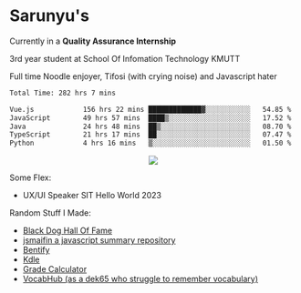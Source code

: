 # Sarunyu's
<p>Currently in a <strong>Quality Assurance Internship</strong></p>
<p>3rd year student at School Of Infomation Technology KMUTT</p>
<p>Full time Noodle enjoyer, Tifosi (with crying noise) and Javascript hater</p>

<!--START_SECTION:waka-->

```txt
Total Time: 282 hrs 7 mins

Vue.js            156 hrs 22 mins █████████████▓░░░░░░░░░░░   54.85 %
JavaScript        49 hrs 57 mins  ████▒░░░░░░░░░░░░░░░░░░░░   17.52 %
Java              24 hrs 48 mins  ██▒░░░░░░░░░░░░░░░░░░░░░░   08.70 %
TypeScript        21 hrs 17 mins  ██░░░░░░░░░░░░░░░░░░░░░░░   07.47 %
Python            4 hrs 16 mins   ▒░░░░░░░░░░░░░░░░░░░░░░░░   01.50 %
```

<!--END_SECTION:waka-->
<div align=center>
  <img src="https://skillicons.dev/icons?i=typescript,javascript,nodejs,java,spring,react,vue,mysql,mongodb,docker,linux" />
</div>

Some Flex:
- UX/UI Speaker SIT Hello World 2023

Random Stuff I Made:
- [Black Dog Hall Of Fame](https://bdoghalloffame.vercel.app/)
- [jsmaifin a javascript summary repository](https://github.com/ssarunyu/js-maifin)
- [Bentify](https://bentify.vercel.app/)
- [Kdle](https://kdle.vercel.app/)
- [Grade Calculator](https://grade-calculator-virid.vercel.app/)
- [VocabHub (as a dek65 who struggle to remember vocabulary)](https://vocabhub.vercel.app/)
